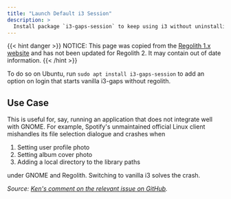 ```yaml
---
title: "Launch Default i3 Session"
description: >
  Install package `i3-gaps-session` to keep using i3 without uninstalling Regolith
---
```


{{< hint danger >}}
NOTICE: This page was copied from the [Regolith 1.x website](https://regolith-linux.org) and has not been updated for Regolith 2.  It may contain out of date information.
{{< /hint >}}

To do so on Ubuntu, run `sudo apt install i3-gaps-session` to add an option on login that starts vanilla i3-gaps without regolith.

## Use Case

This is useful for, say, running an application that does not integrate well with GNOME. For example, Spotify's unmaintained official Linux client mishandles its file selection dialogue and crashes when

1. Setting user profile photo
2. Setting album cover photo
3. Adding a local directory to the library paths

under GNOME and Regolith. Switching to vanilla i3 solves the crash.

_Source: [Ken's comment on the relevant issue on GitHub](https://github.com/regolith-linux/regolith-desktop/issues/21#issuecomment-729776535)._
